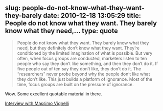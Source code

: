 slug: people-do-not-know-what-they-want-they-barely
date: 2010-12-18 13:05:29
title: People do not know what they want. They barely know what they need,...
type: quote
---

> People do not know what they want. They barely know what they need, but they definitely don’t know what they want. They’re conditioned by the limited imagination of what is possible. But very often, when focus groups are conducted, marketers listen to ten people who say they don’t like something, and then they don’t do it. If five people out of ten say they don’t like, they don’t do it. The “researchers” never probe beyond why the people don’t like what they don’t like. This just builds a platform of ignorance. Most of the time, focus groups are built on the pressure of ignorance.

Wow. Some excellent quotable material in there.

 [Interview with Massimo Vignelli](http://t.co/BiVMJja)

